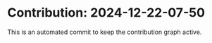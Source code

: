 # Contribution: 2024-12-22-07-50
This is an automated commit to keep the contribution graph active.
